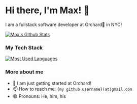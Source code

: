 # Hi there, I'm Max! 👋
I am a fullstack software developer at Orchard🏡 in NYC!

[![Max's Github Stats](https://github-readme-stats.vercel.app/api?username=smax253&count_private=true)](https://github.com/smax253)

### My Tech Stack
[![Most Used Languages](https://github-readme-stats.vercel.app/api/top-langs/?username=smax253&layout=compact)](https://github.com/smax253)

### More about me
- 💼 I am just getting started at Orchard!
- 📫 How to reach me: `{my github username}(at)gmail.com`
- 😄 Pronouns: He, him, his
